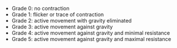 - Grade 0: no contraction
- Grade 1: flicker or trace of contraction
- Grade 2: active movement with gravity eliminated
- Grade 3: active movement against gravity
- Grade 4: active movement against gravity and minimal resistance
- Grade 5: active movement against gravity and maximal resistance